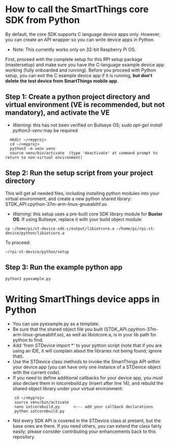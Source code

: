 # How to call the SmartThings core SDK from Python

By default, the core SDK supports C language device apps only.  However, you can create an API wrapper so you can write device apps in Python.

- Note:  This currently works only on 32-bit Raspberry Pi OS. 

First, proceed with the complete setup for this RPI setup package (mastersetup) and make sure you have the C-language example device app working (fully onboarded and running).
Before you proceed with Python setup, you can exit the C example device app if it is running, **but don't delete the test device from SmartThings mobile app**.

## Step 1: Create a python project directory and virtual environment (VE is recommended, but not mandatory), and activate the VE
- *Warning*: this has not been verified on Bullseye OS; *sudo apt-get install python3-venv* may be required
```
  mkdir ~/<myproj>
  cd ~/<myproj>
  python3 -m venv venv
  source venv/bin/activate  (type 'deactivate' at command prompt to return to non-virtual environment)
```
## Step 2: Run the setup script from your project directory
This will get all needed files, including installing python modules into your virtual environment, and create a new python shared library: STDK_API.cpython-37m-arm-linux-gnueabihf.so

- *Warning*: this setup uses a pre-built core SDK library module for **Buster OS**.  If using Bullseye, replace it with your build object module:
```
cp ~/home/pi/st-device-sdk-c/output/libiotcore.a ~/home/pi/rpi-st-device/python/libiotcore.a
```

To proceed:
```
~/rpi-st-device/python/setup
```

## Step 3: Run the example python app
```
python3 pyexample.py
```


# Writing SmartThings device apps in Python
- You can use pyexample.py as a template.  
- Be sure that the shared object file you built (STDK_API.cpython-37m-arm-linux-gnueabihf.so), as well as libiotcore.a, is in your lib path for python to find.
- Add 'from STDevice import \*' to your python script (note that if you are using an IDE, it will complain about the libraries not being found; ignore that).
- Use the STDevice class methods to invoke the SmartThings API within your device app (you can have only one instance of a STDevice object with the current code).
- If you need to define additional callbacks for your device app, you *must* also declare them in iotcorebuild.py (insert after line 14), and rebuild the shared object library under your virtual environment:
```
    cd ~/<myproj>
    source venv/bin/activate
    nano iotcorebuild.py      <--- add your callback declarations
    python iotcorebuild.py
```
- Not every SDK API is covered in the STDevice class at present, but the base ones are there.  If you need others, you can extend the class fairly easily; please consider contributing your enhancements back to this repository

